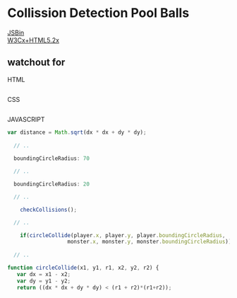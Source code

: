 # Collission Detection Pool Balls

[JSBin](https://jsbin.com/vaqifokupi/edit?js,output)  
[W3Cx+HTML5.2x](https://courses.edx.org/courses/course-v1:W3Cx+HTML5.2x+3T2018/courseware/403b445abed54b2ba00322290f1684c7/3cce09df94d24a7a9e038680cae751f9/1?activate_block_id=block-v1%3AW3Cx%2BHTML5.2x%2B3T2018%2Btype%40vertical%2Bblock%406462ee62332946d38f051ef853f08c36)  

## watchout for

HTML

```html

```

CSS

```CSS

```

JAVASCRIPT

```JavaScript
var distance = Math.sqrt(dx * dx + dy * dy);
  
  // ..
  
  boundingCircleRadius: 70

  // ..

  boundingCircleRadius: 20

  // ..

    checkCollisions();

  // ..

    if(circleCollide(player.x, player.y, player.boundingCircleRadius,
                   monster.x, monster.y, monster.boundingCircleRadius)) {
  
  // ..

function circleCollide(x1, y1, r1, x2, y2, r2) {
   var dx = x1 - x2;
   var dy = y1 - y2;
   return ((dx * dx + dy * dy) < (r1 + r2)*(r1+r2));
   
```
